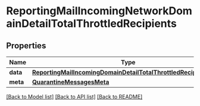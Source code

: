 # ReportingMailIncomingNetworkDomainDetailTotalThrottledRecipients

## Properties
Name | Type | Description | Notes
------------ | ------------- | ------------- | -------------
**data** | [**ReportingMailIncomingDomainDetailTotalThrottledRecipientsData**](ReportingMailIncomingDomainDetailTotalThrottledRecipientsData.md) |  | [optional] 
**meta** | [**QuarantineMessagesMeta**](QuarantineMessagesMeta.md) |  | [optional] 

[[Back to Model list]](../README.md#documentation-for-models) [[Back to API list]](../README.md#documentation-for-api-endpoints) [[Back to README]](../README.md)


